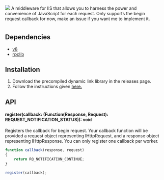 <img src="https://i.imgur.com/JpPLWOC.png" />
A middleware for IIS that allows you to harness the power and convenience of JavaScript for each request. 
Only supports the begin request callback for now, make an issue if you want me to implement it. 

# 

## Dependencies
* [v8](https://github.com/v8/v8)
* [rpclib](https://github.com/rpclib/rpclib)

## Installation
1. Download the precompiled dynamic link library in the releases page.
2. Follow the instructions given [here.](https://docs.microsoft.com/en-us/iis/develop/runtime-extensibility/develop-a-native-cc-module-for-iis#deploying-a-native-module)

## API
#### register(callback: (Function(Response, Request): REQUEST_NOTIFICATION_STATUS)): void
Registers the callback for begin request.
Your callback function will be provided a request object representing IHttpRequest, and a response object representing IHttpResponse.
You can only register one callback per worker.

```javascript
function callback(response, request) 
{
    return RQ_NOTIFICATION_CONTINUE;
}

register(callback);
```
